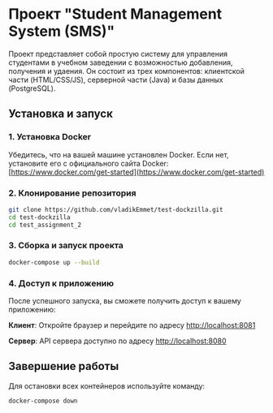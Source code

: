 # Проект "Student Management System (SMS)"

Проект представляет собой простую систему для управления студентами в учебном заведении с возможностью добавления, получения и удаения.
Он состоит из трех компонентов: клиентской части (HTML/CSS/JS), серверной части (Java) и базы данных (PostgreSQL).

## Установка и запуск

### 1. Установка Docker

Убедитесь, что на вашей машине установлен Docker. Если нет, установите его с официального сайта Docker: [https://www.docker.com/get-started](https://www.docker.com/get-started)

### 2. Клонирование репозитория

```bash
git clone https://github.com/vladikEmmet/test-dockzilla.git
cd test-dockzilla
cd test_assignment_2
```

### 3. Сборка и запуск проекта

```bash
docker-compose up --build
```

### 4. Доступ к приложению

После успешного запуска, вы сможете получить доступ к вашему приложению:

**Клиент**: Откройте браузер и перейдите по адресу [http://localhost:8081](http://localhost:8081)

**Сервер**: API сервера доступно по адресу [http://localhost:8080](http://localhost:8080)

## Завершение работы

Для остановки всех контейнеров используйте команду:

```bash
docker-compose down
```